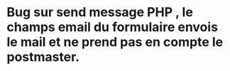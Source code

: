 # Bug  sur send message PHP , le champs email du formulaire envois le mail et  ne prend pas en compte  le postmaster.
